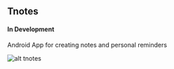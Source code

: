 ## Tnotes
#### In Development
Android App for creating notes and personal reminders

![alt tnotes](http://tnotes.netlify.com/images/screenshots.jpg)

